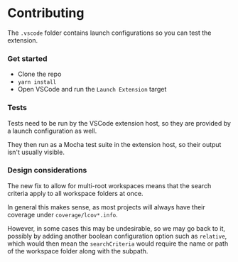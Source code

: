 # Contributing

The `.vscode` folder contains launch configurations so you can test the extension.

### Get started

- Clone the repo
- `yarn install`
- Open VSCode and run the `Launch Extension` target

### Tests

Tests need to be run by the VSCode extension host, so they are provided by a launch configuration as well.

They then run as a Mocha test suite in the extension host, so their output isn't usually visible.

### Design considerations

The new fix to allow for multi-root workspaces means that the search criteria apply to all workspace folders at once.

In general this makes sense, as most projects will always have their coverage under `coverage/lcov*.info`.

However, in some cases this may be undesirable, so we may go back to it, possibly by adding another boolean configuration option such as `relative`, which would then mean the `searchCriteria` would require the name or path of the workspace folder along with the subpath.
